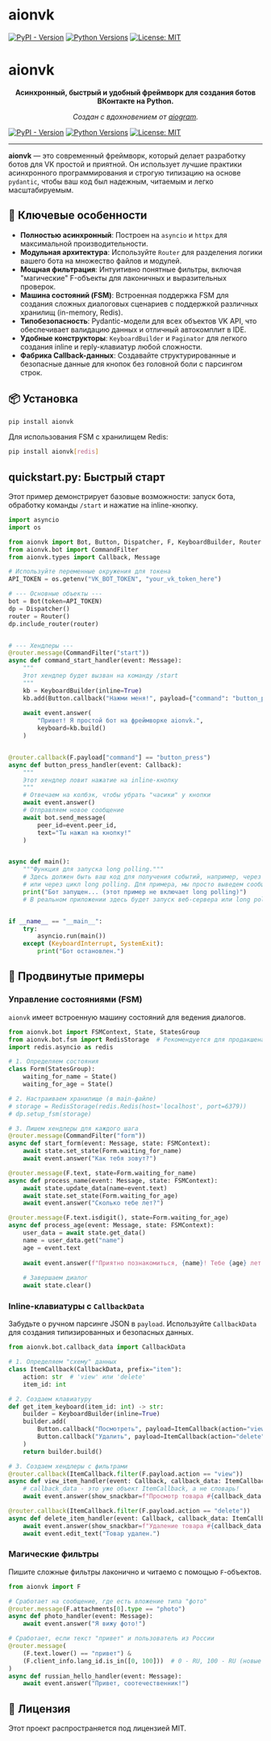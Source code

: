 # aionvk

[![PyPI - Version](https://img.shields.io/pypi/v/aionvk)](https://pypi.org/project/aionvk/)
[![Python Versions](https://img.shields.io/pypi/pyversions/aionvk.svg)](https://pypi.org/project/aionvk/)
[![License: MIT](https://img.shields.io/badge/License-MIT-yellow.svg)](https://opensource.org/licenses/MIT)
# aionvk

<p align="center">
  <strong>Асинхронный, быстрый и удобный фреймворк для создания ботов ВКонтакте на Python.</strong>
</p>

<p align="center">
  <em>Создан с вдохновением от <a href="https://github.com/aiogram/aiogram">aiogram</a>.</em>
</p>

[![PyPI - Version](https://img.shields.io/pypi/v/aionvk)](https://pypi.org/project/aionvk/)
[![Python Versions](https://img.shields.io/pypi/pyversions/aionvk.svg)](https://pypi.org/project/aionvk/)
[![License: MIT](https://img.shields.io/badge/License-MIT-yellow.svg)](https://opensource.org/licenses/MIT)

---

**aionvk** — это современный фреймворк, который делает разработку ботов для VK простой и приятной. Он использует лучшие практики асинхронного программирования и строгую типизацию на основе `pydantic`, чтобы ваш код был надежным, читаемым и легко масштабируемым.

## 🚀 Ключевые особенности

*   **Полностью асинхронный**: Построен на `asyncio` и `httpx` для максимальной производительности.
*   **Модульная архитектура**: Используйте `Router` для разделения логики вашего бота на множество файлов и модулей.
*   **Мощная фильтрация**: Интуитивно понятные фильтры, включая "магические" F-объекты для лаконичных и выразительных проверок.
*   **Машина состояний (FSM)**: Встроенная поддержка FSM для создания сложных диалоговых сценариев с поддержкой различных хранилищ (in-memory, Redis).
*   **Типобезопасность**: Pydantic-модели для всех объектов VK API, что обеспечивает валидацию данных и отличный автокомплит в IDE.
*   **Удобные конструкторы**: `KeyboardBuilder` и `Paginator` для легкого создания inline и reply-клавиатур любой сложности.
*   **Фабрика Callback-данных**: Создавайте структурированные и безопасные данные для кнопок без головной боли с парсингом строк.

## 📦 Установка

```bash
pip install aionvk
```

Для использования FSM с хранилищем Redis:
```bash
pip install aionvk[redis]
```

##  quickstart.py: Быстрый старт

Этот пример демонстрирует базовые возможности: запуск бота, обработку команды `/start` и нажатие на inline-кнопку.

```python
import asyncio
import os

from aionvk import Bot, Button, Dispatcher, F, KeyboardBuilder, Router
from aionvk.bot import CommandFilter
from aionvk.types import Callback, Message

# Используйте переменные окружения для токена
API_TOKEN = os.getenv("VK_BOT_TOKEN", "your_vk_token_here")

# --- Основные объекты ---
bot = Bot(token=API_TOKEN)
dp = Dispatcher()
router = Router()
dp.include_router(router)


# --- Хендлеры ---
@router.message(CommandFilter("start"))
async def command_start_handler(event: Message):
    """
    Этот хендлер будет вызван на команду /start
    """
    kb = KeyboardBuilder(inline=True)
    kb.add(Button.callback("Нажми меня!", payload={"command": "button_press"}))
    
    await event.answer(
        "Привет! Я простой бот на фреймворке aionvk.",
        keyboard=kb.build()
    )


@router.callback(F.payload["command"] == "button_press")
async def button_press_handler(event: Callback):
    """
    Этот хендлер ловит нажатие на inline-кнопку
    """
    # Отвечаем на колбэк, чтобы убрать "часики" у кнопки
    await event.answer()
    # Отправляем новое сообщение
    await bot.send_message(
        peer_id=event.peer_id,
        text="Ты нажал на кнопку!"
    )


async def main():
    """Функция для запуска long polling."""
    # Здесь должен быть ваш код для получения событий, например, через aiohttp webhook
    # или через цикл long polling. Для примера, мы просто выведем сообщение.
    print("Бот запущен... (этот пример не включает long polling)")
    # В реальном приложении здесь будет запуск веб-сервера или long polling цикл.


if __name__ == "__main__":
    try:
        asyncio.run(main())
    except (KeyboardInterrupt, SystemExit):
        print("Бот остановлен.")
```

## 🧠 Продвинутые примеры

### Управление состояниями (FSM)

`aionvk` имеет встроенную машину состояний для ведения диалогов.

```python
from aionvk.bot import FSMContext, State, StatesGroup
from aionvk.bot.fsm import RedisStorage  # Рекомендуется для продакшена
import redis.asyncio as redis

# 1. Определяем состояния
class Form(StatesGroup):
    waiting_for_name = State()
    waiting_for_age = State()

# 2. Настраиваем хранилище (в main-файле)
# storage = RedisStorage(redis.Redis(host='localhost', port=6379))
# dp.setup_fsm(storage)

# 3. Пишем хендлеры для каждого шага
@router.message(CommandFilter("form"))
async def start_form(event: Message, state: FSMContext):
    await state.set_state(Form.waiting_for_name)
    await event.answer("Как тебя зовут?")

@router.message(F.text, state=Form.waiting_for_name)
async def process_name(event: Message, state: FSMContext):
    await state.update_data(name=event.text)
    await state.set_state(Form.waiting_for_age)
    await event.answer("Сколько тебе лет?")

@router.message(F.text.isdigit(), state=Form.waiting_for_age)
async def process_age(event: Message, state: FSMContext):
    user_data = await state.get_data()
    name = user_data.get("name")
    age = event.text
    
    await event.answer(f"Приятно познакомиться, {name}! Тебе {age} лет.")
    
    # Завершаем диалог
    await state.clear()
```

### Inline-клавиатуры с `CallbackData`

Забудьте о ручном парсинге JSON в `payload`. Используйте `CallbackData` для создания типизированных и безопасных данных.

```python
from aionvk.bot.callback_data import CallbackData

# 1. Определяем "схему" данных
class ItemCallback(CallbackData, prefix="item"):
    action: str  # 'view' или 'delete'
    item_id: int

# 2. Создаем клавиатуру
def get_item_keyboard(item_id: int) -> str:
    builder = KeyboardBuilder(inline=True)
    builder.add(
        Button.callback("Посмотреть", payload=ItemCallback(action="view", item_id=item_id).pack()),
        Button.callback("Удалить", payload=ItemCallback(action="delete", item_id=item_id).pack())
    )
    return builder.build()

# 3. Создаем хендлеры с фильтрами
@router.callback(ItemCallback.filter(F.payload.action == "view"))
async def view_item_handler(event: Callback, callback_data: ItemCallback):
    # callback_data - это уже объект ItemCallback, а не словарь!
    await event.answer(show_snackbar=f"Просмотр товара #{callback_data.item_id}")

@router.callback(ItemCallback.filter(F.payload.action == "delete"))
async def delete_item_handler(event: Callback, callback_data: ItemCallback):
    await event.answer(show_snackbar=f"Удаление товара #{callback_data.item_id}")
    await event.edit_text("Товар удален.")
```

### Магические фильтры

Пишите сложные фильтры лаконично и читаемо с помощью `F`-объектов.

```python
from aionvk import F

# Сработает на сообщение, где есть вложение типа "фото"
@router.message(F.attachments[0].type == "photo")
async def photo_handler(event: Message):
    await event.answer("Я вижу фото!")

# Сработает, если текст "привет" и пользователь из России
@router.message(
    (F.text.lower() == "привет") &
    (F.client_info.lang_id.is_in([0, 100]))  # 0 - RU, 100 - RU (новые клиенты)
)
async def russian_hello_handler(event: Message):
    await event.answer("Привет, соотечественник!")
```

## 📄 Лицензия

Этот проект распространяется под лицензией MIT.